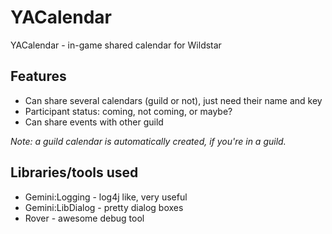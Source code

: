 YACalendar
==========

YACalendar - in-game shared calendar for Wildstar

Features
--------

- Can share several calendars (guild or not), just need their name and key
- Participant status: coming, not coming, or maybe?
- Can share events with other guild

*Note: a guild calendar is automatically created, if you're in a guild.*

Libraries/tools used
--------------------
- Gemini:Logging - log4j like, very useful
- Gemini:LibDialog - pretty dialog boxes
- Rover - awesome debug tool

